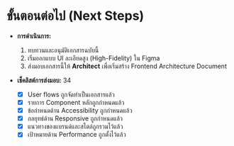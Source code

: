 # ขั้นตอนต่อไป (Next Steps)

* **การดำเนินการ:**  
  1. ทบทวนและอนุมัติเอกสารฉบับนี้  
  2. เริ่มออกแบบ UI ละเอียดสูง (High-Fidelity) ใน Figma  
  3. ส่งมอบเอกสารนี้ให้ **Architect** เพื่อเริ่มสร้าง Frontend Architecture Document  
* **เช็คลิสต์การส่งมอบ:** 34

  * [x] User flows ถูกจัดทำเป็นเอกสารแล้ว  
  * [x] รายการ Component หลักถูกกำหนดแล้ว  
  * [x] ข้อกำหนดด้าน Accessibility ถูกกำหนดแล้ว  
  * [x] กลยุทธ์ด้าน Responsive ถูกกำหนดแล้ว  
  * [x] แนวทางของแบรนด์และสไตล์ถูกรวมไว้แล้ว  
  * [x] เป้าหมายด้าน Performance ถูกตั้งไว้แล้ว